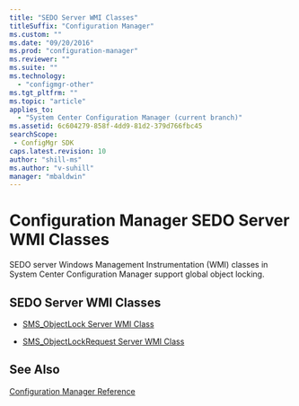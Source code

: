 ```yaml
---
title: "SEDO Server WMI Classes"
titleSuffix: "Configuration Manager"
ms.custom: ""
ms.date: "09/20/2016"
ms.prod: "configuration-manager"
ms.reviewer: ""
ms.suite: ""
ms.technology:
  - "configmgr-other"
ms.tgt_pltfrm: ""
ms.topic: "article"
applies_to:
  - "System Center Configuration Manager (current branch)"
ms.assetid: 6c604279-858f-4dd9-81d2-379d766fbc45searchScope: - ConfigMgr SDK
caps.latest.revision: 10
author: "shill-ms"
ms.author: "v-suhill"
manager: "mbaldwin"
---
```

# Configuration Manager SEDO Server WMI Classes
SEDO server Windows Management Instrumentation (WMI) classes in System Center Configuration Manager support global object locking.  

## SEDO Server WMI Classes  

-   [SMS_ObjectLock Server WMI Class](../../../develop/reference/misc/sms_objectlock-server-wmi-class.md)  

-   [SMS_ObjectLockRequest Server WMI Class](../../../develop/reference/misc/sms_objectlockrequest-server-wmi-class.md)  

## See Also  
 [Configuration Manager Reference](../../../develop/reference/configuration-manager-reference.md)
